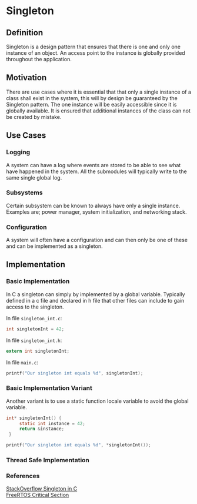 # Singleton

## Definition

Singleton is a design pattern that ensures that there is one and only one instance of an object. An access point to the instance is globally provided throughout the application.

## Motivation

There are use cases where it is essential that that only a single instance of a class shall exist in the system, this will by design be guaranteed by the Singleton pattern. The one instance will be easily accessible since it is globally available. It is ensured that additional instances of the class can not be created by mistake.

## Use Cases

### Logging

A system can have a log where events are stored to be able to see what have happened in the system. All the submodules will typically write to the same single global log.

### Subsystems

Certain subsystem can be known to always have only a single instance. Examples are; power manager, system initialization, and networking stack.

### Configuration

A system will often have a configuration and can then only be one of these and can be implemented as a singleton.

## Implementation

### Basic Implementation

In C a singleton can simply by implemented by a global variable. Typically defined in a c file and declared in h file that other files can include to gain access to the singleton.

In file `singleton_int.c`:

```c
int singletonInt = 42;
```

In file `singleton_int.h`:

```c
extern int singletonInt;
```

In file `main.c`:

```c
printf("Our singleton int equals %d", singletonInt);
```

### Basic Implementation Variant

Another variant is to use a static function locale variable to avoid the global variable.

```c
int* singletonInt() {
     static int instance = 42;
     return &instance;
 }
```

```c
printf("Our singleton int equals %d", *singletonInt());
```

### Thread Safe Implementation

### References

[StackOverflow Singleton in C](https://stackoverflow.com/questions/803673/how-to-create-a-singleton-in-c)  
[FreeRTOS Critical Section](https://www.freertos.org/taskENTER_CRITICAL_taskEXIT_CRITICAL.html)  
